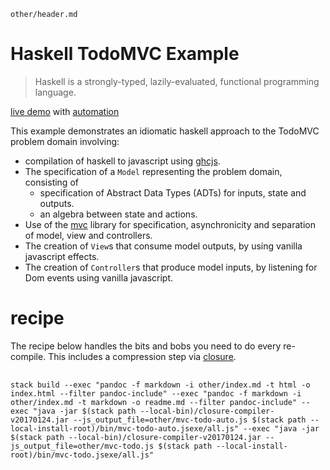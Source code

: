 ~~~ include
other/header.md
~~~

Haskell TodoMVC Example
===

> Haskell is a strongly-typed, lazily-evaluated, functional programming language.

[live demo](other/mvc-todo.html) with [automation](other/mvc-todo-auto.html)

This example demonstrates an idiomatic haskell approach to the TodoMVC problem domain involving:

- compilation of haskell to javascript using [ghcjs][ghcjs].
- The specification of a `Model` representing the problem domain, consisting of
  - specification of Abstract Data Types (ADTs) for inputs, state and outputs.
  - an algebra between state and actions.
- Use of the [mvc][mvc] library for specification, asynchronicity and separation of model, view and controllers.
- The creation of `View`s that consume model outputs, by using vanilla javascript effects.
- The creation of `Controller`s that produce model inputs, by listening for Dom events using vanilla javascript.

recipe
===

The recipe below handles the bits and bobs you need to do every re-compile.  This includes a compression step via [closure](http://dl.google.com/closure-compiler).

<pre>
  <code style="white-space: pre-wrap;">
stack build --exec "pandoc -f markdown -i other/index.md -t html -o index.html --filter pandoc-include" --exec "pandoc -f markdown -i other/index.md -t markdown -o readme.md --filter pandoc-include" --exec "java -jar $(stack path --local-bin)/closure-compiler-v20170124.jar --js_output_file=other/mvc-todo-auto.js $(stack path --local-install-root)/bin/mvc-todo-auto.jsexe/all.js" --exec "java -jar $(stack path --local-bin)/closure-compiler-v20170124.jar --js_output_file=other/mvc-todo.js $(stack path --local-install-root)/bin/mvc-todo.jsexe/all.js"
  </code>
</pre>

[mvc]: https://hackage.haskell.org/package/mvc
[lens]: https://hackage.haskell.org/package/lens
[ghcjs]: https://github.com/ghcjs/ghcjs

